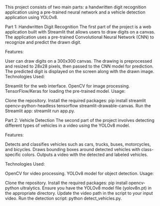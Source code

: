 This project consists of two main parts: a handwritten digit recognition application using a pre-trained neural network and a vehicle detection application using YOLOv8.

Part 1: Handwritten Digit Recognition
The first part of the project is a web application built with Streamlit that allows users to draw digits on a canvas. The application uses a pre-trained Convolutional Neural Network (CNN) to recognize and predict the drawn digit.

Features:

User can draw digits on a 300x300 canvas.
The drawing is preprocessed and resized to 28x28 pixels, then passed to the CNN model for prediction.
The predicted digit is displayed on the screen along with the drawn image.
Technologies Used:

Streamlit for the web interface.
OpenCV for image processing.
TensorFlow/Keras for loading the pre-trained model.
Usage:

Clone the repository.
Install the required packages: pip install streamlit opencv-python-headless tensorflow streamlit-drawable-canvas.
Run the Streamlit app: streamlit run app.py.


Part 2: Vehicle Detection
The second part of the project involves detecting different types of vehicles in a video using the YOLOv8 model.

Features:

Detects and classifies vehicles such as cars, trucks, buses, motorcycles, and bicycles.
Draws bounding boxes around detected vehicles with class-specific colors.
Outputs a video with the detected and labeled vehicles.

Technologies Used:

OpenCV for video processing.
YOLOv8 model for object detection.
Usage:

Clone the repository.
Install the required packages: pip install opencv-python ultralytics.
Ensure you have the YOLOv8 model file (yolov8n.pt) in the appropriate directory.
Update the video path in the script to your input video.
Run the detection script: python detect_vehicles.py.
